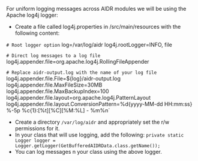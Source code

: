 For uniform logging messages across AIDR modules we will be using the Apache log4j logger:

* Create a file called log4j.properties in /src/main/resources with the following content:

`# Root logger option`
log=/var/log/aidr
log4j.rootLogger=INFO, file
 
`# Direct log messages to a log file`
log4j.appender.file=org.apache.log4j.RollingFileAppender
 
`# Replace aidr-output.log with the name of your log file`
log4j.appender.file.File=${log}/aidr-output.log
log4j.appender.file.MaxFileSize=30MB
log4j.appender.file.MaxBackupIndex=100
log4j.appender.file.layout=org.apache.log4j.PatternLayout
log4j.appender.file.layout.ConversionPattern=%d{yyyy-MM-dd HH:mm:ss} %-5p %c{1}:[%t][%C][%M:%L] - %m%n`


* Create a directory `/var/log/aidr` and appropriately set the r/w permissions for it. 
* In your class that will use logging, add the following:
                  `private static Logger logger = Logger.getLogger(GetBufferedAIDRData.class.getName());`
* You can log messages n your class using the above logger.
